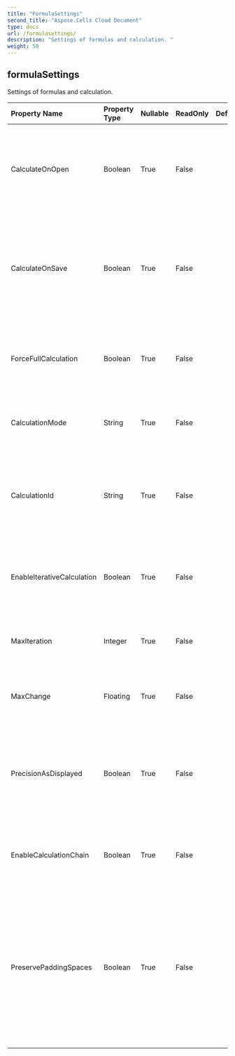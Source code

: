 ```yaml
---
title: "FormulaSettings"
second_title: "Aspose.Cells Cloud Document"
type: docs
url: /formulasettings/
description: "Settings of formulas and calculation. "
weight: 50
---
```


## **formulaSettings**

Settings of formulas and calculation.  

| Property Name | Property Type | Nullable |  ReadOnly | DefaultValue | Description | 
| :- | :- | :- |:- |  :- | :- |
| CalculateOnOpen | Boolean | True |  False |  | Indicates whether the application is required to perform a full calculation when the workbook is opened.  |  
| CalculateOnSave | Boolean | True |  False |  | Indicates whether recalculate the workbook before saving the document, when in manual calculation mode.  |  
| ForceFullCalculation | Boolean | True |  False |  | Indicates whether calculates all formulas every time when a calculation is triggered.  |  
| CalculationMode | String | True |  False |  | Gets or sets the mode for workbook calculation in ms excel.  |  
| CalculationId | String | True |  False |  | Specifies the version of the calculation engine used to calculate values in the workbook.  |  
| EnableIterativeCalculation | Boolean | True |  False |  | Indicates whether enable iterative calculation to resolve circular references.  |  
| MaxIteration | Integer | True |  False |  | The maximum iterations to resolve a circular reference.  |  
| MaxChange | Floating | True |  False |  | The maximum change to resolve a circular reference.  |  
| PrecisionAsDisplayed | Boolean | True |  False |  | Whether the precision of calculated result be set as they are displayed while calculating formulas  |  
| EnableCalculationChain | Boolean | True |  False |  | Whether enable calculation chain for formulas. Default is false.  |  
| PreservePaddingSpaces | Boolean | True |  False |  | Indicates whether preserve those spaces and line breaks that are padded between formula tokens            while getting and setting formulas.            Default value is false.  |  

